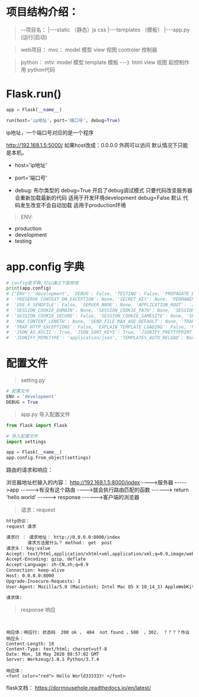 # 项目结构介绍：

> --项目名：
>    |---static （静态）js css
>    |---templates （模板）
>    |---app.py (运行|启动)

> web项目：
>    mvc：
>    model 模型
>    view  视图
>    controler 控制器

> python：
>    mtv:
>    model 模型
>    template 模板 ---》html
>    view 视图  起控制作用  python代码



# Flask.run()

```python
app = Flask(__name__)

run(host='ip地址'，port='端口号', debug=True)
```

ip地址，一个端口号对应的是一个程序

http://192.168.1.5:5000/
如果host改成：0.0.0.0  外网可以访问
默认情况下只能是本机。

- host='ip地址'

- port='端口号'

- debug: 布尔类型的
    debug=True  开启了debug调试模式  只要代码改变服务器会重新加载最新的代码  适用于开发环境development
    debug=False  默认  代码发生改变不会自动加载  适用于production环境

> ENV:

- production
- development
- testing

# app.config 字典

```python
# config是字典,可以通过下面修改
print(app.config)
# {'ENV': 'development', 'DEBUG': False, 'TESTING': False, 'PROPAGATE_EXCEPTIONS': None,
#  'PRESERVE_CONTEXT_ON_EXCEPTION': None, 'SECRET_KEY': None, 'PERMANENT_SESSION_LIFETIME': datetime.timedelta(days=31),
#  'USE_X_SENDFILE': False, 'SERVER_NAME': None, 'APPLICATION_ROOT': '/', 'SESSION_COOKIE_NAME': 'session',
#  'SESSION_COOKIE_DOMAIN': None, 'SESSION_COOKIE_PATH': None, 'SESSION_COOKIE_HTTPONLY': True,
#  'SESSION_COOKIE_SECURE': False, 'SESSION_COOKIE_SAMESITE': None, 'SESSION_REFRESH_EACH_REQUEST': True,
#  'MAX_CONTENT_LENGTH': None, 'SEND_FILE_MAX_AGE_DEFAULT': None, 'TRAP_BAD_REQUEST_ERRORS': None,
#  'TRAP_HTTP_EXCEPTIONS': False, 'EXPLAIN_TEMPLATE_LOADING': False, 'PREFERRED_URL_SCHEME': 'http',
#  'JSON_AS_ASCII': True, 'JSON_SORT_KEYS': True, 'JSONIFY_PRETTYPRINT_REGULAR': False,
#  'JSONIFY_MIMETYPE': 'application/json', 'TEMPLATES_AUTO_RELOAD': None, 'MAX_COOKIE_SIZE': 4093}
```



# 配置文件

> setting.py

```python
# 配置文件
ENV = 'development'
DEBUG = True
```

> app.py 导入配置文件

```python
from flask import Flask

# 导入配置文件
import settings

app = Flask(__name__)
app.config.from_object(settings)
```





路由的请求和响应：

浏览器地址栏输入的内容： http://192.168.1.5:8000/index   ---->服务器 ----->app ----->有没有这个路由
---->就会执行路由匹配的函数 ------> return 'hello world'  -----> response ------>客户端的浏览器

> 请求：request 

```html
http协议：
request 请求

请求行 ： 请求地址： http://0.0.0.0:8000/index
        请求方法是什么？ method： get  post
请求头： key:value
Accept: text/html,application/xhtml+xml,application/xml;q=0.9,image/webp,image/apng,*/*;q=0.8,application/signed-exchange;v=b3;q=0.9
Accept-Encoding: gzip, deflate
Accept-Language: zh-CN,zh;q=0.9
Connection: keep-alive
Host: 0.0.0.0:8000
Upgrade-Insecure-Requests: 1
User-Agent: Mozilla/5.0 (Macintosh; Intel Mac OS X 10_14_3) AppleWebKit/537.36 (KHTML, like Gecko) Chrome/81.0.4044.138 Safari/537.36

请求体:
```



> response 响应

```


响应体：响应行: 状态码  200 ok ， 404  not found ，500  ，302， ？？？？作业
响应头：
Content-Length: 18
Content-Type: text/html; charset=utf-8
Date: Mon, 18 May 2020 08:57:02 GMT
Server: Werkzeug/1.0.1 Python/3.7.4

响应体：
<font color="red"> Hello World333333! </font>
```



flask文档：
https://dormousehole.readthedocs.io/en/latest/
















